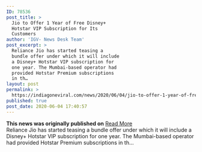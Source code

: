 ```yaml
---
ID: 78536
post_title: >
  Jio to Offer 1 Year of Free Disney+
  Hotstar VIP Subscription for Its
  Customers
author: 'IGV- News Desk Team'
post_excerpt: >
  Reliance Jio has started teasing a
  bundle offer under which it will include
  a Disney+ Hotstar VIP subscription for
  one year. The Mumbai-based operator had
  provided Hotstar Premium subscriptions
  in th…
layout: post
permalink: >
  https://indiagoneviral.com/news/2020/06/04/jio-to-offer-1-year-of-free-disney-hotstar-vip-subscription-for-its-customers/78536/india-gone-viral/
published: true
post_date: 2020-06-04 17:40:57
---
```

<b>This news was originally published on</b> <a href="https://gadgets.ndtv.com/telecom/news/jio-disney-plus-hotstar-vip-subscription-offer-teaser-2240593" class="button purchase" rel="nofollow noopener noreferrer" target="_blank">Read More</a> <br/>Reliance Jio has started teasing a bundle offer under which it will include a Disney+ Hotstar VIP subscription for one year. The Mumbai-based operator had provided Hotstar Premium subscriptions in th…
